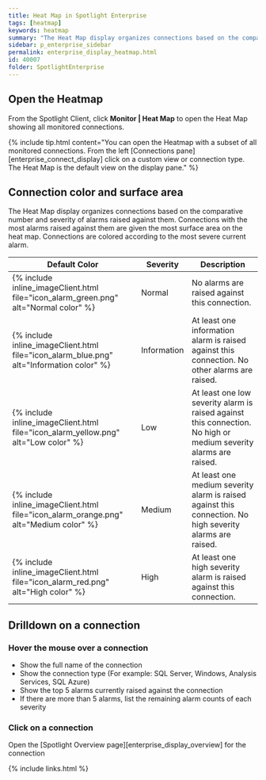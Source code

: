 ```yaml
---
title: Heat Map in Spotlight Enterprise
tags: [heatmap]
keywords: heatmap
summary: "The Heat Map display organizes connections based on the comparative number and severity of alarms raised against them. Connections with the most alarms raised against them are given the most surface area on the heat map. The heatmap refreshes itself automatically when connections are added and removed and when there is a change in the alarm status. Connections are removed from the heat map when monitoring is disabled and while they are in planned outage. The Heat Map answers the question: Which monitored connections require the most urgent attention?"
sidebar: p_enterprise_sidebar
permalink: enterprise_display_heatmap.html
id: 40007
folder: SpotlightEnterprise
---
```



## Open the Heatmap

From the Spotlight Client, click **Monitor \| Heat Map** to open the Heat Map showing all monitored connections.

{% include tip.html content="You can open the Heatmap with a subset of all monitored connections. From the left [Connections pane][enterprise_connect_display] click on a custom view or connection type. The Heat Map is the default view on the display pane." %}


## Connection color and surface area

The Heat Map display organizes connections based on the comparative number and severity of alarms raised against them. Connections with the most alarms raised against them are given the most surface area on the heat map. Connections are colored according to the most severe current alarm.

Default Color | Severity | Description
--------------|----------|------------
{% include inline_imageClient.html file="icon_alarm_green.png" alt="Normal color" %}  | Normal | No alarms are raised against this connection.
{% include inline_imageClient.html file="icon_alarm_blue.png" alt="Information color" %}  | Information | At least one information alarm is raised against this connection. No other alarms are raised.
{% include inline_imageClient.html file="icon_alarm_yellow.png" alt="Low color" %}  | Low | At least one low severity alarm is raised against this connection. No high or medium severity alarms are raised.
{% include inline_imageClient.html file="icon_alarm_orange.png" alt="Medium color" %}  | Medium | At least one medium severity alarm is raised against this connection. No high severity alarms are raised.
{% include inline_imageClient.html file="icon_alarm_red.png" alt="High color" %} | High | At least one high severity alarm is raised against this connection.

## Drilldown on a connection

### Hover the mouse over a connection

*  Show the full name of the connection
*  Show the connection type (For example: SQL Server, Windows, Analysis Services, SQL Azure)
*  Show the top 5 alarms currently raised against the connection
*  If there are more than 5 alarms, list the remaining alarm counts of each severity


### Click on a connection

Open the [Spotlight Overview page][enterprise_display_overview] for the connection


{% include links.html %}
